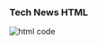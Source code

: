 ### **Tech News HTML**

![html code](https://github.com/FaztWeb/technews-html/raw/master/screenshot.png)
